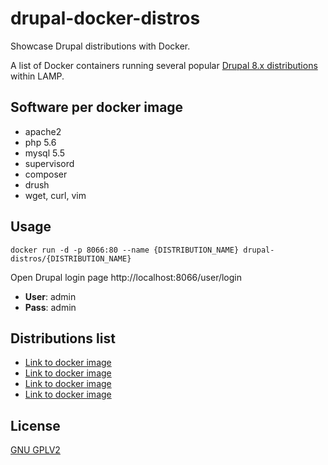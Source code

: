 # drupal-docker-distros
Showcase Drupal distributions with Docker.

A list of Docker containers running several popular [Drupal 8.x distributions](https://www.drupal.org/project/project_distribution) within LAMP.

## Software per docker image
- apache2
- php 5.6
- mysql 5.5
- supervisord
- composer
- drush
- wget, curl, vim

## Usage

```
docker run -d -p 8066:80 --name {DISTRIBUTION_NAME} drupal-distros/{DISTRIBUTION_NAME}
```

Open Drupal login page http://localhost:8066/user/login

- **User**: admin
- **Pass**: admin

## Distributions list
- [Link to docker image](#)
- [Link to docker image](#)
- [Link to docker image](#)
- [Link to docker image](#)

## License

[GNU GPLV2](LICENSE)
